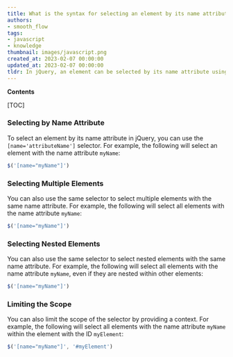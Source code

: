 ```yaml
---
title: What is the syntax for selecting an element by its name attribute in jquery?
authors:
- smooth_flow
tags:
- javascript
- knowledge
thumbnail: images/javascript.png
created_at: 2023-02-07 00:00:00
updated_at: 2023-02-07 00:00:00
tldr: In jQuery, an element can be selected by its name attribute using the syntax `$(`[name=`nameAttributeValue`]`)`.
---
```


**Contents**

[TOC]

### Selecting by Name Attribute

To select an element by its name attribute in jQuery, you can use the `[name='attributeName']` selector. For example, the following will select an element with the name attribute `myName`:

```javascript
$('[name="myName"]')
```

### Selecting Multiple Elements

You can also use the same selector to select multiple elements with the same name attribute. For example, the following will select all elements with the name attribute `myName`:

```javascript
$('[name="myName"]')
```

### Selecting Nested Elements

You can also use the same selector to select nested elements with the same name attribute. For example, the following will select all elements with the name attribute `myName`, even if they are nested within other elements:

```javascript
$('[name="myName"]')
```

### Limiting the Scope

You can also limit the scope of the selector by providing a context. For example, the following will select all elements with the name attribute `myName` within the element with the ID `myElement`:

```javascript
$('[name="myName"]', '#myElement')
```
